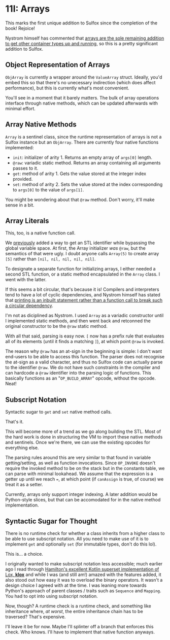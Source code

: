 # 11I: Arrays

This marks the first unique addition to Sulfox since the completion of the book! Rejoice!

Nystrom himself has commented that [arrays are the sole remaining addition to get other container types up and running](https://github.com/munificent/craftinginterpreters/blob/master/note/answers/chapter13_inheritance/3.md), so this is a pretty significant addition to Sulfox.

## Object Representation of Arrays

`ObjArray` is currently a wrapper around the `ValueArray` struct. Ideally, you'd embed this so that there's no unecessary indirection (which does affect performance), but this is currently what's most convenient.

You'll see in a moment that it barely matters. The bulk of array operations interface through native methods, which can be updated afterwards with minimal effort.

## Array Native Methods

`Array` is a sentinel class, since the runtime representation of arrays is not a Sulfox instance but an `ObjArray`. There are currently four native functions implemented:

- `init`: initializer of arity 1. Returns an empty array of `args[0]` length.
- `@raw`: variadic static method. Returns an array containing all arguments passes to it.
- `get`: method of arity 1. Gets the value stored at the integer index provided.
- `set`: method of arity 2. Sets the value stored at the index corresponding to `args[0]` to the value of `args[1]`.

You might be wondering about that `@raw` method. Don't worry, it'll make sense in a bit. 

## Array Literals

This, too, is a native function call.

We [previously](10I_SentinelClasses.md) added a way to get an STL identifier while bypassing the global variable space. At first, the Array initializer *was* `@raw`, but the semantics of that were ugly. I doubt anyone calls `Array(5)` to create array `[5]` rather than `[nil, nil, nil, nil, nil]`.

To designate a separate function for initializing arrays, I either needed a second STL function, or a static method encapsulated in the `Array` class. I went with the latter.

If this seems a bit circular, that's because it is! Compilers and interpreters tend to have a lot of cyclic dependencies, and Nystrom himself has stated that [printing is an inbuilt statement rather than a function call to break such a circular dependency](https://journal.stuffwithstuff.com/2020/04/05/crafting-crafting-interpreters/).

I'm not as diciplined as Nystrom. I used `Array` as a variadic constructor until I implemented static methods, and then went back and retconned the original constructor to be the `@raw` static method.

With all that said, parsing is easy now. `[` now has a prefix rule that evaluates all of its elements (until it finds a matching `]`), at which point `@raw` is invoked.

The reason why `@raw` has an at-sign in the beginning is simple: I don't want end-users to be able to access this function. The parser does not recognise the at-sign as a valid character, and thus no Sulfox code can actually parse to the identifier `@raw`. We do not have such constraints in the compiler and can hardcode a `@raw` identifier into the parsing logic of functions. This basically functions as an "`OP_BUILD_ARRAY`" opcode, without the opcode. Neat!

## Subscript Notation

Syntactic sugar to `get` and `set` native method calls. 

That's it. 

This will become more of a trend as we go along building the STL. Most of the hard work is done in structuring the VM to import these native methods and sentinels. Once we're there, we can use the existing opcodes for everything else.

The parsing rules around this are very similar to that found in variable getting/setting, as well as function invocations. Since `OP_INVOKE` doesn't require the invoked method to be on the stack but in the constants table, we can parse with minimal lookahead. We assume that the expression is a getter up until we reach `=`, at which point (if `canAssign` is true, of course) we treat it as a setter.

Currently, arrays only support integer indexing. A later addition would be Python-style slices, but that can be accomodated for in the native method implementation.

## Syntactic Sugar for Thought

There is no runtime check for whether a class inherits from a higher class to be able to use subscript notation. All you need to make use of it is to implement `get` and optionally `set` (for immutable types, don't do this lol).

This is... a choice.

I originally wanted to make subscript notation less accessible; much earlier ago I read through [Hamilton's excellent Kotlin superset implementation of Lox, **klox**](https://github.com/mrjameshamilton/klox/tree/master) and while I was (and still am!) amazed with the features added, it also stood out how easy it was to overload the binary operators. It wasn't a design choice I agreed with at the time. I was leaning more towards Python's approach of parent classes / traits such as `Sequence` and `Mapping`. You had to opt into using subscript notation.

Now, though? A runtime check is a runtime check, and something like inheritance where, *at worst*, the entire inheritance chain has to be traversed? That's expensive.

I'll leave it be for now. Maybe I'll splinter off a branch that enforces this check. Who knows. I'll have to implement that native function anyways.